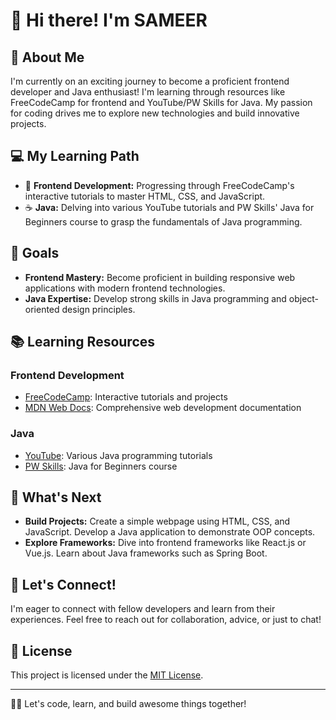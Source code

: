 # 👋 Hi there! I'm SAMEER

## 🚀 About Me

I'm currently on an exciting journey to become a proficient frontend developer and Java enthusiast! I'm learning through resources like FreeCodeCamp for frontend and YouTube/PW Skills for Java. My passion for coding drives me to explore new technologies and build innovative projects.

## 💻 My Learning Path

- 🎨 **Frontend Development:** Progressing through FreeCodeCamp's interactive tutorials to master HTML, CSS, and JavaScript.
- ☕ **Java:** Delving into various YouTube tutorials and PW Skills' Java for Beginners course to grasp the fundamentals of Java programming.

## 🌱 Goals

- **Frontend Mastery:** Become proficient in building responsive web applications with modern frontend technologies.
- **Java Expertise:** Develop strong skills in Java programming and object-oriented design principles.

## 📚 Learning Resources

### Frontend Development
- [FreeCodeCamp](https://www.freecodecamp.org/): Interactive tutorials and projects
- [MDN Web Docs](https://developer.mozilla.org/en-US/docs/Web): Comprehensive web development documentation

### Java
- [YouTube](https://www.youtube.com/results?search_query=java+programming+tutorial): Various Java programming tutorials
- [PW Skills](https://pwskills.com/courses/java-for-beginners): Java for Beginners course

## 🚧 What's Next

- **Build Projects:** Create a simple webpage using HTML, CSS, and JavaScript. Develop a Java application to demonstrate OOP concepts.
- **Explore Frameworks:** Dive into frontend frameworks like React.js or Vue.js. Learn about Java frameworks such as Spring Boot.

## 🤝 Let's Connect!

I'm eager to connect with fellow developers and learn from their experiences. Feel free to reach out for collaboration, advice, or just to chat!

## 📝 License

This project is licensed under the [MIT License](LICENSE).

---

👨‍💻 Let's code, learn, and build awesome things together!
